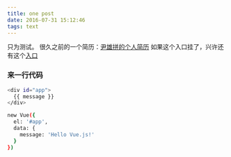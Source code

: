 ```yaml
---
title: one post
date: 2016-07-31 15:12:46
tags: text
---
```

只为测试。
很久之前的一个简历：[尹雄拼的个人简历](http://home.ustc.edu.cn/~esappear)
如果这个入口挂了，兴许还有这个[入口](http://esappear.github.io/)

### 来一行代码

``` bash
<div id="app">
  {{ message }}
</div>
```
``` bash
new Vue({
  el: '#app',
  data: {
    message: 'Hello Vue.js!'
  }
})
```
